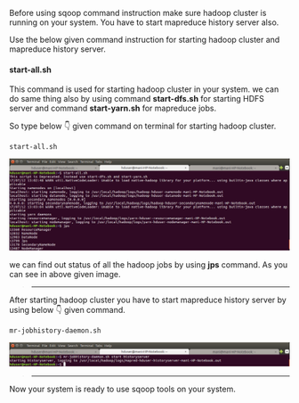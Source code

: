 Before using sqoop command instruction make sure hadoop cluster is running on your system. 
You have to start mapreduce history server also.

Use the below given command instruction for starting hadoop cluster and mapreduce history server.

#### start-all.sh
  This command is used for starting hadoop cluster in your system. we can do same thing also by using  command **start-dfs.sh**
  for starting HDFS server and  command **start-yarn.sh** for mapreduce jobs.
  
  So type below :point_down: given command on terminal for starting hadoop cluster.
  
  ```
  start-all.sh
  ```
  
  ![start-all.sh](https://github.com/maniram-yadav/Sqoop/blob/master/images/start-all.png)
  
we can find out status of all the hadoop jobs by using **jps**  command. As you can see in above given image.


  >___

After starting hadoop cluster you have to start mapreduce history server by using below :point_down: given command.

  ```
  mr-jobhistory-daemon.sh
  ```

![mr history](https://github.com/maniram-yadav/Sqoop/blob/master/images/mrhistory.png)


>____

Now your system is ready to use sqoop tools on your system.
